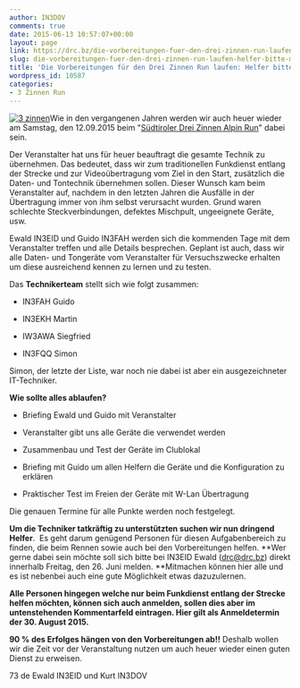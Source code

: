 ```yaml
---
author: IN3DOV
comments: true
date: 2015-06-13 10:57:07+00:00
layout: page
link: https://drc.bz/die-vorbereitungen-fuer-den-drei-zinnen-run-laufen-helfer-bitte-melden/
slug: die-vorbereitungen-fuer-den-drei-zinnen-run-laufen-helfer-bitte-melden
title: 'Die Vorbereitungen für den Drei Zinnen Run laufen: Helfer bitte melden!!'
wordpress_id: 10587
categories:
- 3 Zinnen Run
---
```


[![3 zinnen](https://drc.bz/wp-content/uploads/2015/06/3-zinnen-300x160.png)](https://drc.bz/wp-content/uploads/2015/06/3-zinnen.png)Wie in den vergangenen Jahren werden wir auch heuer wieder am Samstag, den 12.09.2015 beim "[Südtiroler Drei Zinnen Alpin Run](http://www.dreizinnenlauf.com/21.html)" dabei sein.




Der Veranstalter hat uns für heuer beauftragt die gesamte Technik zu übernehmen. Das bedeutet, dass wir zum traditionellen Funkdienst entlang der Strecke und zur Videoübertragung vom Ziel in den Start, zusätzlich die Daten- und Tontechnik übernehmen sollen. Dieser Wunsch kam beim Veranstalter auf, nachdem in den letzten Jahren die Ausfälle in der Übertragung immer von ihm selbst verursacht wurden. Grund waren schlechte Steckverbindungen, defektes Mischpult, ungeeignete Geräte, usw.




Ewald IN3EID und Guido IN3FAH werden sich die kommenden Tage mit dem Veranstalter treffen und alle Details besprechen. Geplant ist auch, dass wir alle Daten- und Tongeräte vom Veranstalter für Versuchszwecke erhalten um diese ausreichend kennen zu lernen und zu testen.




Das **Technikerteam** stellt sich wie folgt zusammen:






	
  * IN3FAH Guido

	
  * IN3EKH Martin

	
  * IW3AWA Siegfried

	
  * IN3FQQ Simon




Simon, der letzte der Liste, war noch nie dabei ist aber ein ausgezeichneter IT-Techniker.




**Wie sollte alles ablaufen?**






	
  * Briefing Ewald und Guido mit Veranstalter

	
  * Veranstalter gibt uns alle Geräte die verwendet werden

	
  * Zusammenbau und Test der Geräte im Clublokal

	
  * Briefing mit Guido um allen Helfern die Geräte und die Konfiguration zu erklären

	
  * Praktischer Test im Freien der Geräte mit W-Lan Übertragung




Die genauen Termine für alle Punkte werden noch festgelegt.




**Um die Techniker tatkräftig zu unterstützten suchen wir nun dringend Helfer**.  Es geht darum genügend Personen für diesen Aufgabenbereich zu finden, die beim Rennen sowie auch bei den Vorbereitungen helfen. **Wer gerne dabei sein möchte soll sich bitte bei IN3EID Ewald (drc@drc.bz) direkt innerhalb Freitag, den 26. Juni melden. **Mitmachen können hier alle und es ist nebenbei auch eine gute Möglichkeit etwas dazuzulernen.




**Alle Personen hingegen welche nur beim Funkdienst entlang der Strecke helfen möchten, können sich auch anmelden, sollen dies aber im untenstehenden Kommentarfeld eintragen. Hier gilt als Anmeldetermin der 30. August 2015.**




**90 % des Erfolges hängen von den Vorbereitungen ab!!** Deshalb wollen wir die Zeit vor der Veranstaltung nutzen um auch heuer wieder einen guten Dienst zu erweisen.




73 de Ewald IN3EID und Kurt IN3DOV
